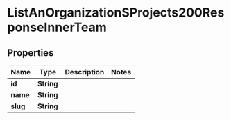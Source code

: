 

# ListAnOrganizationSProjects200ResponseInnerTeam


## Properties

| Name | Type | Description | Notes |
|------------ | ------------- | ------------- | -------------|
|**id** | **String** |  |  |
|**name** | **String** |  |  |
|**slug** | **String** |  |  |



